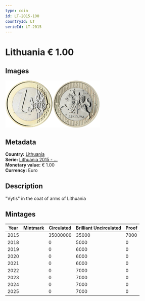 ```yaml
---
type: coin
id: LT-2015-100
countryId: LT
serieId: LT-2015
---
```


# Lithuania € 1.00

## Images

<img src="../../../Images/common-2007-100.webp" height="150" alt="Front image"><img src="Images/lithuania-2015-100.webp" height="150" alt="Back image">

## Metadata

**Country:** [Lithuania](../index.md)\
**Serie:** [Lithuania 2015 - ...](index.md)\
**Monetary value:** € 1.00\
**Currency:** Euro

## Description

"Vytis" in the coat of arms of Lithuania

## Mintages

| Year | Mintmark | Circulated | Brilliant Uncirculated | Proof |
| ---- | -------- | ---------- | ---------------------- | ----- |
| 2015 |          | 35000000   | 35000                  | 7000  |
| 2018 |          | 0          | 5000                   | 0     |
| 2019 |          | 0          | 6000                   | 0     |
| 2020 |          | 0          | 6000                   | 0     |
| 2021 |          | 0          | 6000                   | 0     |
| 2022 |          | 0          | 7000                   | 0     |
| 2023 |          | 0          | 7000                   | 0     |
| 2024 |          | 0          | 7000                   | 0     |
| 2025 |          | 0          | 7000                   | 0     |
